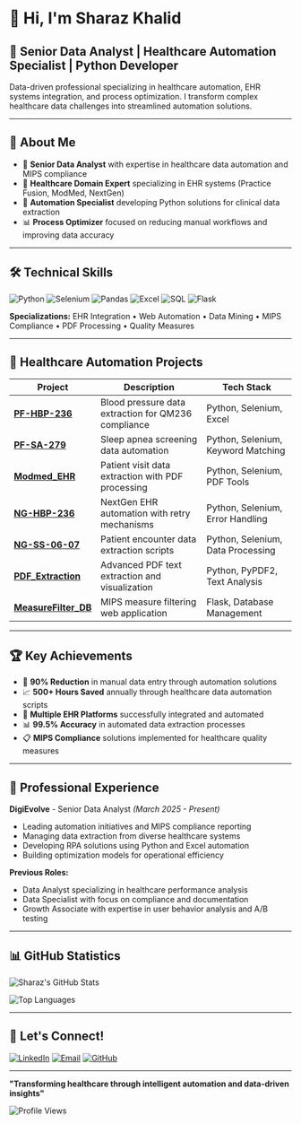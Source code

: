 # 👋 Hi, I'm Sharaz Khalid

## 🚀 Senior Data Analyst | Healthcare Automation Specialist | Python Developer

Data-driven professional specializing in healthcare automation, EHR systems integration, and process optimization. I transform complex healthcare data challenges into streamlined automation solutions.

---

## 🎯 About Me

- 🔬 **Senior Data Analyst** with expertise in healthcare data automation and MIPS compliance
- 🏥 **Healthcare Domain Expert** specializing in EHR systems (Practice Fusion, ModMed, NextGen)
- 🤖 **Automation Specialist** developing Python solutions for clinical data extraction
- 📊 **Process Optimizer** focused on reducing manual workflows and improving data accuracy

---

## 🛠️ Technical Skills

![Python](https://img.shields.io/badge/Python-3776AB?style=for-the-badge&logo=python&logoColor=white)
![Selenium](https://img.shields.io/badge/Selenium-43B02A?style=for-the-badge&logo=selenium&logoColor=white)
![Pandas](https://img.shields.io/badge/Pandas-150458?style=for-the-badge&logo=pandas&logoColor=white)
![Excel](https://img.shields.io/badge/Microsoft_Excel-217346?style=for-the-badge&logo=microsoft-excel&logoColor=white)
![SQL](https://img.shields.io/badge/SQL-336791?style=for-the-badge&logo=postgresql&logoColor=white)
![Flask](https://img.shields.io/badge/Flask-000000?style=for-the-badge&logo=flask&logoColor=white)

**Specializations:** EHR Integration • Web Automation • Data Mining • MIPS Compliance • PDF Processing • Quality Measures

---

## 🏥 Healthcare Automation Projects

| Project | Description | Tech Stack |
|---------|-------------|------------|
| [**PF-HBP-236**](https://github.com/MSharaz918/PF-HBP-236) | Blood pressure data extraction for QM236 compliance | Python, Selenium, Excel |
| [**PF-SA-279**](https://github.com/MSharaz918/PF-SA-279) | Sleep apnea screening data automation | Python, Selenium, Keyword Matching |
| [**Modmed_EHR**](https://github.com/MSharaz918/Modmed_EHR) | Patient visit data extraction with PDF processing | Python, Selenium, PDF Tools |
| [**NG-HBP-236**](https://github.com/MSharaz918/NG-HBP-236) | NextGen EHR automation with retry mechanisms | Python, Selenium, Error Handling |
| [**NG-SS-06-07**](https://github.com/MSharaz918/NG-SS-06-07) | Patient encounter data extraction scripts | Python, Selenium, Data Processing |
| [**PDF_Extraction**](https://github.com/MSharaz918/PDF_Extraction) | Advanced PDF text extraction and visualization | Python, PyPDF2, Text Analysis |
| [**MeasureFilter_DB**](https://github.com/MSharaz918/MeasureFilter_DB) | MIPS measure filtering web application | Flask, Database Management |

---

## 🏆 Key Achievements

- 🎯 **90% Reduction** in manual data entry through automation solutions
- 📈 **500+ Hours Saved** annually through healthcare data automation scripts
- 🔧 **Multiple EHR Platforms** successfully integrated and automated
- 📊 **99.5% Accuracy** in automated data extraction processes
- 📋 **MIPS Compliance** solutions implemented for healthcare quality measures

---

## 💼 Professional Experience

**DigiEvolve** - Senior Data Analyst *(March 2025 - Present)*
- Leading automation initiatives and MIPS compliance reporting
- Managing data extraction from diverse healthcare systems
- Developing RPA solutions using Python and Excel automation
- Building optimization models for operational efficiency

**Previous Roles:**
- Data Analyst specializing in healthcare performance analysis
- Data Specialist with focus on compliance and documentation
- Growth Associate with expertise in user behavior analysis and A/B testing

---

## 📊 GitHub Statistics

![Sharaz's GitHub Stats](https://github-readme-stats.vercel.app/api?username=MSharaz918&show_icons=true&theme=radical&count_private=true)

![Top Languages](https://github-readme-stats.vercel.app/api/top-langs/?username=MSharaz918&layout=compact&theme=radical)

---

## 🤝 Let's Connect!

[![LinkedIn](https://img.shields.io/badge/LinkedIn-0077B5?style=for-the-badge&logo=linkedin&logoColor=white)](https://linkedin.com/in/sharaz-khalid-b50911239)
[![Email](https://img.shields.io/badge/Email-D14836?style=for-the-badge&logo=gmail&logoColor=white)](mailto:sharazkhalid93@gmail.com)
[![GitHub](https://img.shields.io/badge/GitHub-100000?style=for-the-badge&logo=github&logoColor=white)](https://github.com/MSharaz918)

---

**"Transforming healthcare through intelligent automation and data-driven insights"**

![Profile Views](https://komarev.com/ghpvc/?username=MSharaz918&color=brightgreen&style=flat-square)
